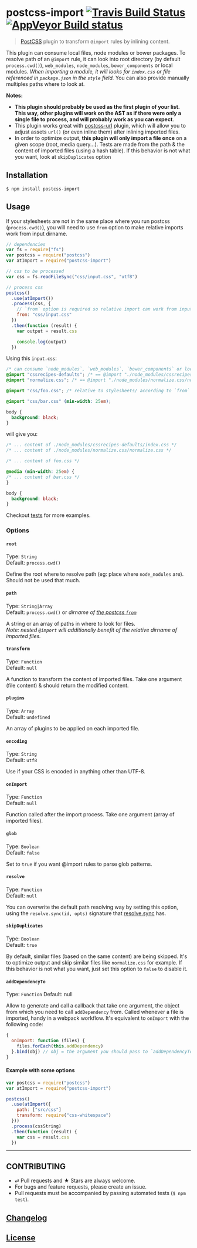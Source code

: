 # postcss-import [![Travis Build Status](https://travis-ci.org/postcss/postcss-import.svg)](https://travis-ci.org/postcss/postcss-import) [![AppVeyor Build status](https://ci.appveyor.com/api/projects/status/u8l6u3lr6s5u5tpi?svg=true)](https://ci.appveyor.com/project/MoOx/postcss-import)

> [PostCSS](https://github.com/postcss/postcss) plugin to transform `@import` rules by inlining content.

This plugin can consume local files, node modules or bower packages.
To resolve path of an `@import` rule, it can look into root directory
(by default `process.cwd()`), `web_modules`, `node_modules`, `bower_components`
or local modules.
_When importing a module, it will looks for `index.css` or file referenced in
`package.json` in the `style` field._
You can also provide manually multiples paths where to look at.

**Notes:**

- **This plugin should probably be used as the first plugin of your list. This way, other plugins will work on the AST as if there were only a single file to process, and will probably work as you can expect**.
- This plugin works great with [postcss-url](https://github.com/postcss/postcss-url) plugin,
which will allow you to adjust assets `url()` (or even inline them) after inlining imported files.
- In order to optimize output, **this plugin will only import a file once** on a given scope (root, media query...).
Tests are made from the path & the content of imported files (using a hash table).
If this behavior is not what you want, look at `skipDuplicates` option

## Installation

```console
$ npm install postcss-import
```

## Usage

If your stylesheets are not in the same place where you run postcss (`process.cwd()`), you will need to use `from` option to make relative imports work from input dirname.

```js
// dependencies
var fs = require("fs")
var postcss = require("postcss")
var atImport = require("postcss-import")

// css to be processed
var css = fs.readFileSync("css/input.css", "utf8")

// process css
postcss()
  .use(atImport())
  .process(css, {
    // `from` option is required so relative import can work from input dirname
    from: "css/input.css"
  })
  .then(function (result) {
    var output = result.css

    console.log(output)
  })
```

Using this `input.css`:

```css
/* can consume `node_modules`, `web_modules`, `bower_components` or local modules */
@import "cssrecipes-defaults"; /* == @import "./node_modules/cssrecipes-defaults/index.css"; */
@import "normalize.css"; /* == @import "./node_modules/normalize.css/normalize.css"; */

@import "css/foo.css"; /* relative to stylesheets/ according to `from` option above */

@import "css/bar.css" (min-width: 25em);

body {
  background: black;
}
```

will give you:

```css
/* ... content of ./node_modules/cssrecipes-defaults/index.css */
/* ... content of ./node_modules/normalize.css/normalize.css */

/* ... content of foo.css */

@media (min-width: 25em) {
/* ... content of bar.css */
}

body {
  background: black;
}
```

Checkout [tests](test) for more examples.

### Options

#### `root`

Type: `String`  
Default: `process.cwd()`

Define the root where to resolve path (eg: place where `node_modules` are). Should not be used that much.

#### `path`

Type: `String|Array`  
Default: `process.cwd()` or _dirname of [the postcss `from`](https://github.com/postcss/postcss#node-source)_

A string or an array of paths in where to look for files.  
_Note: nested `@import` will additionally benefit of the relative dirname of imported files._

#### `transform`

Type: `Function`  
Default: `null`

A function to transform the content of imported files. Take one argument (file content) & should return the modified content.

#### `plugins`

Type: `Array`  
Default: `undefined`

An array of plugins to be applied on each imported file.

#### `encoding`

Type: `String`  
Default: `utf8`

Use if your CSS is encoded in anything other than UTF-8.

#### `onImport`

Type: `Function`  
Default: `null`

Function called after the import process. Take one argument (array of imported files).

#### `glob`

Type: `Boolean`  
Default: `false`

Set to `true` if you want @import rules to parse glob patterns.

#### `resolve`

Type: `Function`  
Default: `null`

You can overwrite the default path resolving way by setting this option, using the `resolve.sync(id, opts)` signature that [resolve.sync](https://github.com/substack/node-resolve#resolvesyncid-opts) has.

#### `skipDuplicates`

Type: `Boolean`  
Default: `true`

By default, similar files (based on the same content) are being skipped.
It's to optimize output and skip similar files like `normalize.css` for example.
If this behavior is not what you want, just set this option to `false` to
disable it.

#### `addDependencyTo`

Type: `Function`
Default: null

Allow to generate and call a callback that take one argument, the object from
which you need to call `addDependency` from.
Called whenever a file is imported, handy in a webpack workflow.
It's equivalent to `onImport` with the following code:

```js
{
  onImport: function (files) {
    files.forEach(this.addDependency)
  }.bind(obj) // obj = the argument you should pass to `addDependencyTo()`
}
```

#### Example with some options

```js
var postcss = require("postcss")
var atImport = require("postcss-import")

postcss()
  .use(atImport({
    path: ["src/css"]
    transform: require("css-whitespace")
  }))
  .process(cssString)
  .then(function (result) {
    var css = result.css
  })
```

---

## CONTRIBUTING

* ⇄ Pull requests and ★ Stars are always welcome.
* For bugs and feature requests, please create an issue.
* Pull requests must be accompanied by passing automated tests (`$ npm test`).

## [Changelog](CHANGELOG.md)

## [License](LICENSE)
